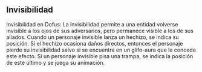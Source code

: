 ## Invisibilidad
Invisibilidad en Dofus: La invisibilidad permite a una entidad volverse invisible a los ojos de sus adversarios, pero permanece visible a los de sus aliados.
Cuando un personaje invisible lanza un hechizo, se indica su posición. Si el hechizo ocasiona daños directos, entonces el personaje pierde su invisibilidad salvo si se encuentra en un glifo-aura que le conceda este efecto.
Si un personaje invisible pisa una trampa, se indica la posición de este último y se juega su animación.